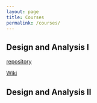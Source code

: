 ```yaml
---
layout: page
title: Courses
permalink: /courses/
---
```

## Design and Analysis I

[repository](https://github.com/statisticalconditioning/DesignAnalysis_I)

[Wiki](https://github.com/statisticalconditioning/DesignAnalysis_I/wiki)

## Design and Analysis II